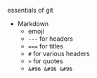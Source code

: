essentials of git

* Markdown
  * emoji
  * `---` for headers
  * `===` for titles
  * `#` for various headers
  * `>` for quotes
  * ```&#96 &#96 &#96```
